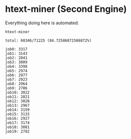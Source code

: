 # htext-miner (Second Engine)

Everything doing here is automated.

```
htext-miner

total: 60346/71225 (84.72586872586872%)

job0: 3317
job1: 3143
job2: 2841
job3: 3009
job4: 3398
job5: 2974
job6: 2977
job7: 2923
job8: 2964
job9: 2706
job10: 3022
job11: 2821
job12: 3028
job13: 2967
job14: 3159
job15: 3133
job16: 2927
job17: 3174
job18: 3081
job19: 2782
```
